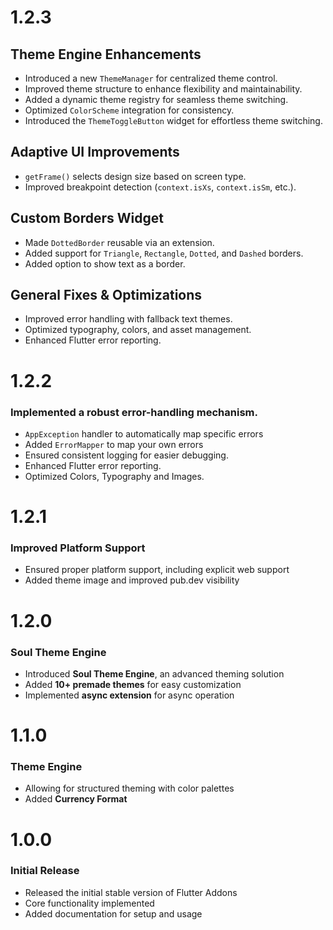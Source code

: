 # 1.2.3

## Theme Engine Enhancements  
- Introduced a new `ThemeManager` for centralized theme control.  
- Improved theme structure to enhance flexibility and maintainability.  
- Added a dynamic theme registry for seamless theme switching.  
- Optimized `ColorScheme` integration for consistency.  
- Introduced the `ThemeToggleButton` widget for effortless theme switching. 

## Adaptive UI Improvements
- `getFrame()` selects design size based on screen type.  
- Improved breakpoint detection (`context.isXs`, `context.isSm`, etc.).  


## Custom Borders  Widget
- Made `DottedBorder` reusable via an extension.  
- Added support for `Triangle`, `Rectangle`, `Dotted`, and `Dashed` borders.  
- Added option to show text as a border.  

## General Fixes & Optimizations
- Improved error handling with fallback text themes.  
- Optimized typography, colors, and asset management.  
- Enhanced Flutter error reporting.  


# 1.2.2 

### Implemented a robust error-handling mechanism.  

- `AppException` handler to automatically map specific errors
- Added `ErrorMapper` to map your own errors
- Ensured consistent logging for easier debugging.
- Enhanced Flutter error reporting.
- Optimized Colors, Typography and Images.

# 1.2.1

### Improved Platform Support 

- Ensured proper platform support, including explicit web support  
- Added theme image and improved pub.dev visibility  

# 1.2.0  

### Soul Theme Engine 

- Introduced **Soul Theme Engine**, an advanced theming solution  
- Added **10+ premade themes** for easy customization  
- Implemented **async extension** for async operation  

# 1.1.0  

### Theme Engine  

- Allowing for structured theming with color palettes  
- Added **Currency Format**  

# 1.0.0  

### Initial Release 

- Released the initial stable version of Flutter Addons  
- Core functionality implemented  
- Added documentation for setup and usage  
